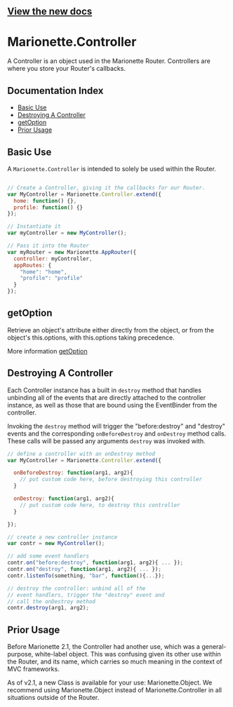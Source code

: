 ## [View the new docs](http://marionettejs.com/docs/marionette.controller.html)

# Marionette.Controller

A Controller is an object used in the Marionette Router. Controllers are where you store
your Router's callbacks.

## Documentation Index

* [Basic Use](#basic-use)
* [Destroying A Controller](#destroying-a-controller)
* [getOption](#getoption)
* [Prior Usage](#prior-usage)

## Basic Use

A `Marionette.Controller` is intended to solely be used within the Router.

```js

// Create a Controller, giving it the callbacks for our Router.
var MyController = Marionette.Controller.extend({
  home: function() {},
  profile: function() {}
});

// Instantiate it
var myController = new MyController();

// Pass it into the Router
var myRouter = new Marionette.AppRouter({
  controller: myController,
  appRoutes: {
    "home": "home",
    "profile": "profile"
  }
});
```

## getOption

Retrieve an object's attribute either directly from the object, or from the object's this.options, with this.options taking precedence.

More information [getOption](./marionette.functions.md)

## Destroying A Controller

Each Controller instance has a built in `destroy` method that handles
unbinding all of the events that are directly attached to the controller
instance, as well as those that are bound using the EventBinder from
the controller.

Invoking the `destroy` method will trigger the "before:destroy" and "destroy" events and the
corresponding `onBeforeDestroy` and `onDestroy` method calls. These calls will be passed any arguments `destroy`
was invoked with.

```js
// define a controller with an onDestroy method
var MyController = Marionette.Controller.extend({

  onBeforeDestroy: function(arg1, arg2){
    // put custom code here, before destroying this controller
  }

  onDestroy: function(arg1, arg2){
    // put custom code here, to destroy this controller
  }

});

// create a new controller instance
var contr = new MyController();

// add some event handlers
contr.on("before:destroy", function(arg1, arg2){ ... });
contr.on("destroy", function(arg1, arg2){ ... });
contr.listenTo(something, "bar", function(){...});

// destroy the controller: unbind all of the
// event handlers, trigger the "destroy" event and
// call the onDestroy method
contr.destroy(arg1, arg2);
```

## Prior Usage

Before Marionette 2.1, the Controller had another use, which was a general-purpose, white-label object. This was confusing given its other use within the Router, and its name, which carries so much meaning in the context of MVC frameworks.

As of v2.1, a new Class is available for your use: Marionette.Object. We recommend using Marionette.Object instead of Marionette.Controller in all situations outside of the Router.
